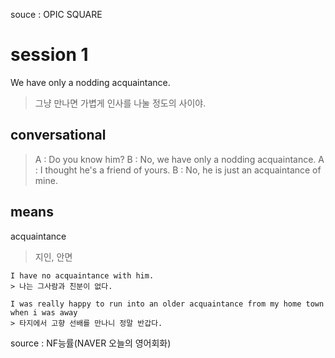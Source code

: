 souce : OPIC SQUARE

# session 1
We have only a nodding acquaintance.
> 그냥 만나면 가볍게 인사를 나눌 정도의 사이야. 

## conversational
> A : Do you know him?
> B : No, we have only a nodding acquaintance.
> A : I thought he's a friend of yours.
> B : No, he is just an acquaintance of mine.

## means
acquaintance 
> 지인, 안면

```
I have no acquaintance with him.
> 나는 그사람과 친분이 없다. 
```

```
I was really happy to run into an older acquaintance from my home town when i was away
> 타지에서 고향 선배를 만나니 정말 반갑다. 
```
source : NF능률(NAVER 오늘의 영어회화)